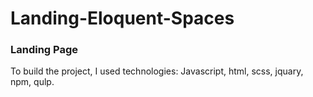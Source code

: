 # Landing-Eloquent-Spaces
### Landing Page

To build the project, I used technologies: Javascript, html, scss, jquary, npm, qulp.
